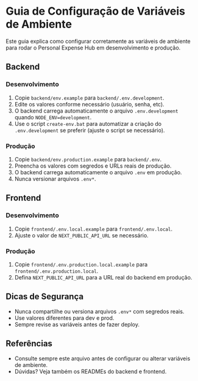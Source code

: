 # Guia de Configuração de Variáveis de Ambiente

Este guia explica como configurar corretamente as variáveis de ambiente para rodar o Personal Expense Hub em desenvolvimento e produção.

## Backend

### Desenvolvimento
1. Copie `backend/env.example` para `backend/.env.development`.
2. Edite os valores conforme necessário (usuário, senha, etc).
3. O backend carrega automaticamente o arquivo `.env.development` quando `NODE_ENV=development`.
4. Use o script `create-env.bat` para automatizar a criação do `.env.development` se preferir (ajuste o script se necessário).

### Produção
1. Copie `backend/env.production.example` para `backend/.env`.
2. Preencha os valores com segredos e URLs reais de produção.
3. O backend carrega automaticamente o arquivo `.env` em produção.
4. Nunca versionar arquivos `.env*`.

## Frontend

### Desenvolvimento
1. Copie `frontend/.env.local.example` para `frontend/.env.local`.
2. Ajuste o valor de `NEXT_PUBLIC_API_URL` se necessário.

### Produção
1. Copie `frontend/.env.production.local.example` para `frontend/.env.production.local`.
2. Defina `NEXT_PUBLIC_API_URL` para a URL real do backend em produção.

## Dicas de Segurança
- Nunca compartilhe ou versiona arquivos `.env*` com segredos reais.
- Use valores diferentes para dev e prod.
- Sempre revise as variáveis antes de fazer deploy.

## Referências
- Consulte sempre este arquivo antes de configurar ou alterar variáveis de ambiente.
- Dúvidas? Veja também os READMEs do backend e frontend. 